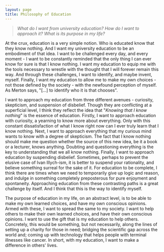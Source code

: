 ```yaml
---
layout: page
title: Philosophy of Education
---
```


> _What do I want from university education? How do I want to approach it? What is its purpose in my life?_

At the crux, education is a very simple notion. Who is educated know that they know nothing. And I want my university education to be an embodiment of that idea. I want to be challenged every day, and every moment - I want to be constantly reminded that the only thing I can ever know for sure is that I know nothing. I want my education to equip me with the tools necessary to wrestle with the thought that I will forever remain this way. And through these challenges, I want to identify, and maybe invent, myself. Finally, I want my education to allow me to make my own choices - not those defined by the society - with the newfound perception of myself. As Merton says, "[...] to identify who it is that chooses".

I want to approach my education from three different avenues - curiosity, skepticism, and suspension of disbelief. Though they are conflicting at a superficial level, I think they reflect the idea that "_Knowing that I know nothing_" is the essence of education. Firstly, I want to approach education with curiosity, a yearning to know more about everything. Only with this constant dissatisfaction of what I know right now can I ever truly learn that I know nothing. Next, I want to approach everything that my curious mind wants to know with a degree of skepticism. The fact that I know nothing should make me question whether the source of this new idea, be it a book or a lecturer, knows anything. Doubting and questioning everything is the key to understanding that we all know nothing. Finally, I want to approach education by suspending disbelief. Sometimes, perhaps to prevent the elusive case of Ivan Illych-ism, it is better to suspend your rationality, and believe something surreal for the sake of it. For education to be complete, I think there are times when we need to temporarily give up logic and reason, and indulge in something completely preposterous for pure enjoyment and spontaneity. Approaching education from these contrasting paths is a great challenge by itself. And I think that this is the way to identify myself.

The purpose of education in my life, on an abstract level, is to be able to make my own learned choices, and have my own conscious opinions. Armed with these, I want to spread the same to my society. I want to help others to make their own learned choices, and have their own conscious opinions. I want to use the gift that is my education to help others. Concretely, this would be something, but not necessarily, along the lines of setting up a charity for those in need; bridging the scientific gap across the world and; coming up with technology that helps people with terminal illnesses like cancer. In short, with my education, I want to make a difference in others' lives.